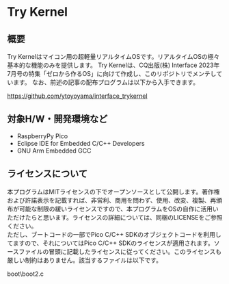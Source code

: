 ﻿# Try Kernel
## 概要
Try Kernelはマイコン用の超軽量リアルタイムOSです。リアルタイムOSの極々基本的な機能のみを提供します。
Try Kernelは、CQ出版(株) Interface 2023年7月号の特集「ゼロから作るOS」に向けて作成し、このリポジトリでメンテしています。
なお、前述の記事の配布プログラムは以下から入手できます。

https://github.com/ytoyoyama/interface_trykernel

## 対象H/W・開発環境など
- RaspberryPy Pico
- Eclipse IDE for Embedded C/C++ Developers
- GNU Arm Embedded GCC

## ライセンスについて
本プログラムはMITライセンスの下でオープンソースとして公開します。著作権および許諾表示を記載すれば、非営利、商用を問わず、使用、改変、複製、再頒布が可能な制限の緩いライセンスですので、本プログラムをOSの自作に活用いただけたらと思います。ライセンスの詳細については、同梱のLICENSEをご参照ください。  
ただし、ブートコードの一部でPico C/C++ SDKのオブジェクトコードを利用してますので、それについてはPico C/C++ SDKのライセンスが適用されます。ソースファイルの冒頭に記載したライセンスに従ってください。このライセンスも厳しい制約はありません。該当するファイルは以下です。  

boot\boot2.c  
